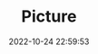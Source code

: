 ---
weight: 1
images:
- /images/edited/143.jpeg
title: Picture
date: 2022-10-24 22:59:53
tags:
- luminar
- work
---